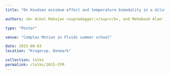 ```yaml
---
title: "On Knudsen minimum effect and temperature bimodality in a dilute granular Poiseuille flow"

authors: <b> Achal Mahajan <sup>&dagger;</sup></b>, and Meheboob Alam'

type: "Poster"

venue: "Complex Motion in Fluids summer school"

date: 2015-08-03
location: "Krogerup, Denmark"

collection: talks
permalink: /talks/2015-CFM
---
```

